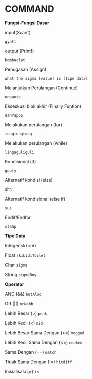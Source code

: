 # COMMAND

**Fungsi-Fungsi Dasar**

input(Scanf) 
```
gyatt
```

output (Printf) 
```
bombaclat
```

Penugasan (Assign) 
```
what the sigma [value] is [tipe data]
```

Melanjutkan Perulangan (Continue)  
```
unpause
``` 

Ekseskusi blok akhir (Finally Funtion)  
```
danYappp
```

Melakukan perulangan (for)  
```
tungtungtung
```

Melakukan perulangan (while)  
```
lingaguliguli
```

Kondisional (if) 
```
goofy
```

Alternatif kondisi (else)  
```
ahh
```

Alternatif kondisional (else if)  
```
sus
```

Endif/Endfor  
```
stahp
```

**Tipe Data**

Integer ```skibidi```

Float  ```skibidiToilet```

Char  ```sigma```

String  ```sigmaBoy```


**Operator**

AND (&&)  ```butAlso```

OR (||)  ```orNahh```

Lebih Besar (>)  ```peak```

Lebih Kecil (<)  ```mid```

Lebih Besar Sama Dengan (>=)  ```mogged```

Lebih Kecil Sama Dengan (<=)  ```cooked```

Sama Dengan (==)  ```match```

Tidak Sama Dengan (!=) ```hitdiff```

Inisialisasi (=)  ```is```

